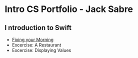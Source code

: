 # Intro CS Portfolio - Jack Sabre

## I ntroduction to Swift
* [Fixing your Morning](https://github.com/jack1sabre/Intro-CS-Blake/blob/master/02_Naming.playground/Pages/12-ExerciseMorning.xcplaygroundpage/Contents.swift)
* Excercise: A Restaurant
* Excercise: Displaying Values
